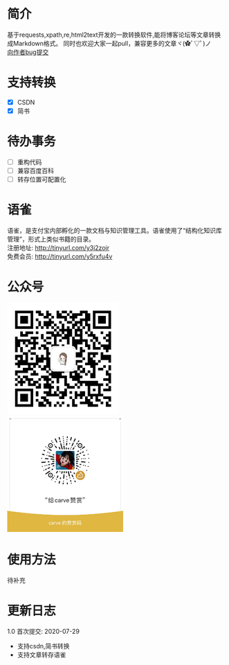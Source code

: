 # 简介
基于requests,xpath,re,html2text开发的一款转换软件,能将博客论坛等文章转换成Markdown格式。
同时也欢迎大家一起pull，兼容更多的文章ヾ(✿ﾟ▽ﾟ)ノ  
[向作者bug提交](https://github.com/carve-myself/Article2md/issues)


# 支持转换  
- [x] CSDN
- [x] 简书

# 待办事务
- [ ] 重构代码 
- [ ] 兼容百度百科 
- [ ] 转存位置可配置化 

# 语雀
语雀，是支付宝内部孵化的一款文档与知识管理工具。语雀使用了“结构化知识库管理”，形式上类似书籍的目录。  
注册地址: http://tinyurl.com/y3j2zojr  
免费会员: http://tinyurl.com/y5rxfu4v

# 公众号
<img src="static/gzh.jpg"><img src="static/zs.jpg" width="268" height="268"> 

# 使用方法
待补充

# 更新日志
1.0 首次提交: 2020-07-29
* 支持csdn,简书转换
* 支持文章转存语雀
